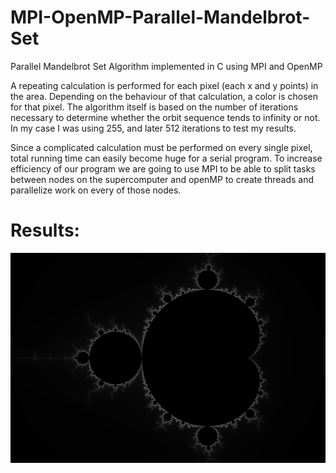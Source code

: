 # MPI-OpenMP-Parallel-Mandelbrot-Set
Parallel Mandelbrot Set Algorithm implemented in C using MPI and OpenMP

A repeating calculation is performed for each pixel (each x and y points) in the area. Depending on the behaviour of that calculation, a color is chosen for that pixel. The algorithm itself is based on the number of iterations necessary to determine whether the orbit sequence tends to infinity or not. In my case I was using 255, and later 512 iterations to test my results.

Since a complicated calculation must be performed on every single pixel, total running time can easily become huge for a serial program. To increase efficiency of our program we are going to use MPI to be able to split tasks between nodes on the supercomputer and openMP to create threads and parallelize work on every of those nodes.

# Results:
![Mandelbrot Set Image](./Mandelbrot.jpg?raw=true "Mandelbrot Set")
